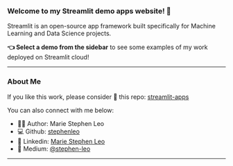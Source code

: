 ### Welcome to my Streamlit demo apps website! 👋

Streamlit is an open-source app framework built specifically for
Machine Learning and Data Science projects.

**👈 Select a demo from the sidebar** to see some examples
of my work deployed on Streamlit cloud!

---
### About Me
If you like this work, please consider 🌟 this repo: [streamlit-apps](https://github.com/stephenleo/streamlit-apps)

You can also connect with me below:
- 👨‍🔬 Author: Marie Stephen Leo 
- 💻 Github: [stephenleo](https://github.com/stephenleo)
- 👔 Linkedin: [Marie Stephen Leo](https://www.linkedin.com/in/marie-stephen-leo/)
- 📝 Medium: [@stephen-leo](https://stephen-leo.medium.com/)
---